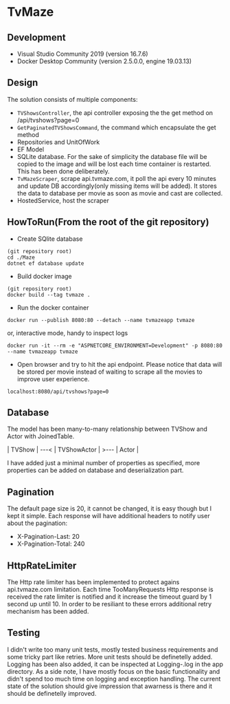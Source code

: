 # TvMaze

## Development

- Visual Studio Community 2019 (version 16.7.6)
- Docker Desktop Community (version 2.5.0.0, engine 19.03.13)

## Design

The solution consists of multiple components:
- `TVShowsController`, the api controller exposing the the get method on /api/tvshows?page=0
- `GetPaginatedTVShowsCommand`, the command which encapsulate the get method
- Repositories and UnitOfWork
- EF Model
- SQLite database. For the sake of simplicity the database file will be copied to the image and will be lost each time container is restarted. This has been done deliberately.
- `TvMazeScraper`, scrape api.tvmaze.com, it poll the api every 10 minutes and update DB accordingly(only missing items will be added). It stores the data to database per movie as soon as movie and cast are collected.
- HostedService, host the scraper

## HowToRun(From the root of the git repository)

- Create SQlite database
```
(git repository root)
cd ./Maze
dotnet ef database update
```
- Build docker image
```
(git repository root)
docker build --tag tvmaze .
```
- Run the docker container
```
docker run --publish 8080:80 --detach --name tvmazeapp tvmaze
```
or, interactive mode, handy to inspect logs
```
docker run -it --rm -e "ASPNETCORE_ENVIRONMENT=Development" -p 8080:80 --name tvmazeapp tvmaze
```
- Open browser and try to hit the api endpoint. Please notice that data will be stored per movie instead of waiting to scrape all the movies to improve user experience.
```
localhost:8080/api/tvshows?page=0
```

## Database

The model has been many-to-many relationship between TVShow and Actor with JoinedTable.

| TVShow | ---< | TVShowActor | >--- | Actor |

I have added just a minimal number of properties as specified, more properties can be added on database and deserialization part.

## Pagination

The default page size is 20, it cannot be changed, it is easy though but I kept it simple. Each response will have additional headers to notify user about the pagination:
- X-Pagination-Last: 20
- X-Pagination-Total: 240

## HttpRateLimiter

The Http rate limiter has been implemented to protect agains api.tvmaze.com limitation. Each time TooManyRequests Http response is received the rate limiter is notified and it increase the timeout guard by 1 second up until 10. In order to be resiliant to these errors additional retry mechanism has been added.

## Testing

I didn't write too many unit tests, mostly tested business requirements and some tricky part like retries. More unit tests should be definetelly added. Logging has been also added, it can be inspected at Logging-<timestamp>.log in the app directory. As a side note, I have mostly focus on the basic functionality and didn't spend too much time on logging and exception handling. The current state of the solution should give impression that awarness is there and it should be definetelly improved.
